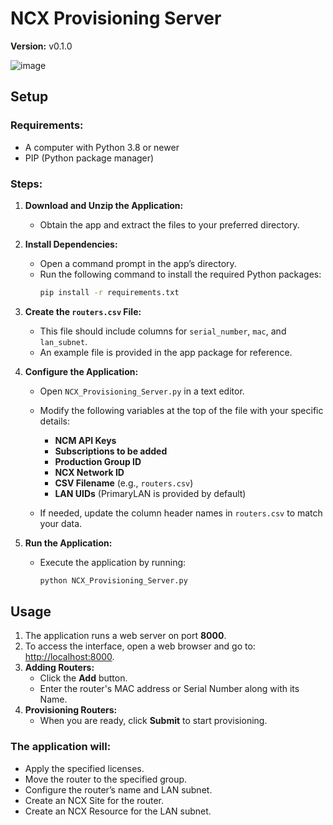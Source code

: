 # NCX Provisioning Server
**Version:** v0.1.0

![image](https://github.com/user-attachments/assets/b001c679-2be5-4310-a638-f49e21cfd0cf)

## Setup

### Requirements:
- A computer with Python 3.8 or newer
- PIP (Python package manager)

### Steps:
1. **Download and Unzip the Application:**
   - Obtain the app and extract the files to your preferred directory.

2. **Install Dependencies:**
   - Open a command prompt in the app’s directory.
   - Run the following command to install the required Python packages:
     ```sh
     pip install -r requirements.txt
     ```

3. **Create the `routers.csv` File:**
   - This file should include columns for `serial_number`, `mac`, and `lan_subnet`.
   - An example file is provided in the app package for reference.

4. **Configure the Application:**
   - Open `NCX_Provisioning_Server.py` in a text editor.
   - Modify the following variables at the top of the file with your specific details:
     - **NCM API Keys**
     - **Subscriptions to be added**
     - **Production Group ID**
     - **NCX Network ID**
     - **CSV Filename** (e.g., `routers.csv`)
     - **LAN UIDs** (PrimaryLAN is provided by default)

   - If needed, update the column header names in `routers.csv` to match your data.

5. **Run the Application:**
   - Execute the application by running:
     ```sh
     python NCX_Provisioning_Server.py
     ```

## Usage

1. The application runs a web server on port **8000**.
2. To access the interface, open a web browser and go to: [http://localhost:8000](http://localhost:8000).
3. **Adding Routers:**
   - Click the **Add** button.
   - Enter the router's MAC address or Serial Number along with its Name.
4. **Provisioning Routers:**
   - When you are ready, click **Submit** to start provisioning.

### The application will:
- Apply the specified licenses.
- Move the router to the specified group.
- Configure the router’s name and LAN subnet.
- Create an NCX Site for the router.
- Create an NCX Resource for the LAN subnet.

